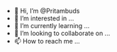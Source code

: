 - 👋 Hi, I’m @Pritambuds
- 👀 I’m interested in ...
- 🌱 I’m currently learning ...
- 💞️ I’m looking to collaborate on ...
- 📫 How to reach me ...

<!---
Pritambuds/Pritambuds is a ✨ special ✨ repository because its `README.md` (this file) appears on your GitHub profile.
You can click the Preview link to take a look at your changes.
--->
